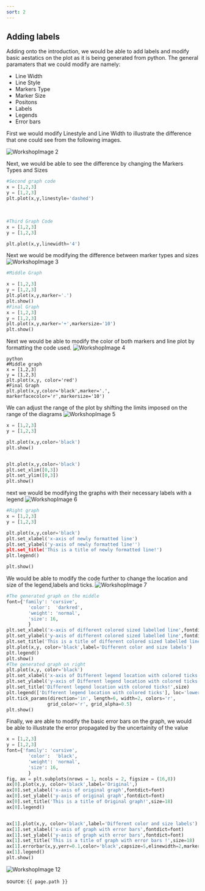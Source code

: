 ```yaml
---
sort: 2
---
```


## Adding labels

Adding onto the introduction, we would be able to add labels and modify basic aestatics on the plot as it is being generated from python. 
The general paramaters that we could modify are namely:
* Line Width
* Line Style
* Markers Type
* Marker Size
* Positons
* Labels
* Legends
* Error bars

First we would modify Linestyle and Line Width to illustrate the difference that one could see from the following images.

![WorkshopImage 2](https://raw.githubusercontent.com/darren1998s/darren1998s.github.io/main/assets/images/tfi/basics%20plt/WorkshopImage2.png)

Next, we would be able to see the difference by changing the Markers Types and Sizes 
```python
#Second graph code
x = [1,2,3]
y = [1,2,3]
plt.plot(x,y,linestyle='dashed')

```
 

```python
#Third Graph Code
x = [1,2,3]
y = [1,2,3]

plt.plot(x,y,linewidth='4')    
```
Next we would be modifying the difference between marker types and sizes 
![WorkshopImage 3](https://raw.githubusercontent.com/darren1998s/darren1998s.github.io/main/assets/images/tfi/basics%20plt/WorkshopImage3p1.png)

```python
#Middle Graph

x = [1,2,3]
y = [1,2,3]
plt.plot(x,y,marker='.')
plt.show()
#Final Graph
x = [1,2,3]
y = [1,2,3]
plt.plot(x,y,marker='+',markersize='10')       
plt.show()
```
Next we would be able to modify the color of both markers and line plot by formatting the code used.
![WorkshopImage 4](https://raw.githubusercontent.com/darren1998s/darren1998s.github.io/main/assets/images/tfi/basics%20plt/WorkshopImage4.png)
```
python
#Middle graph
x = [1,2,3]
y = [1,2,3]
plt.plot(x,y, color='red')
#Final Graph
plt.plot(x,y,color='black',marker='.', markerfacecolor='r',markersize='10')  
```



We can adjust the range of the plot by shifting the limits imposed on the range of the diagrams
![WorkshopImage 5](https://raw.githubusercontent.com/darren1998s/darren1998s.github.io/main/assets/images/tfi/basics%20plt/WorkshopImage5.png)
```python
x = [1,2,3]
y = [1,2,3]

plt.plot(x,y,color='black')
plt.show()


plt.plot(x,y,color='black')
plt.set_xlim([0,3])
plt.set_ylim([0,3])
plt.show()
```
next we would be modifying the graphs with their necessary labels with a legend 
![WorkshopImage 6](https://raw.githubusercontent.com/darren1998s/darren1998s.github.io/main/assets/images/tfi/basics%20plt/WorkshopImage6.png)

```python
#Right graph
x = [1,2,3]
y = [1,2,3]

plt.plot(x,y,color='black')
plt.set_xlabel('x-axis of newly formatted line')
plt.set_ylabel('y-axis of newly formatted line'')
plt.set_title('This is a title of newly formatted line!')
plt.legend()

plt.show()
```
We would be able to modify the code further to change the location and size of the legend,labels and ticks.
![WorkshopImage 7](https://raw.githubusercontent.com/darren1998s/darren1998s.github.io/main/assets/images/tfi/basics%20plt/WorkshopImage7.png)
```python
#The generated graph on the middle
font={'family': 'cursive',
        'color':  'darkred',
        'weight': 'normal',
        'size': 16,
        }
plt.set_xlabel('x-axis of different colored sized labelled line',fontdict=font)
plt.set_ylabel('y-axis of different colored sized labelled line',fontdict=font)
plt.set_title('This is a title of different colored sized labelled line !',size=18)
plt.plot(x,y, color='black',label='Different color and size labels')
plt.legend()
plt.show()
#The generated graph on right
plt.plot(x,y, color='black')
plt.set_xlabel('x-axis of Different legend location with colored ticks')
plt.set_ylabel('y-axis of Different legend location with colored ticks')
plt.set_title('Different legend location with colored ticks!',size)
plt.legend(['Different legend location with colored ticks'], loc='lower left',prop={'size': 6})
plt.tick_params(direction='in', length=6, width=2, colors='r',
               grid_color='r', grid_alpha=0.5)
plt.show()
```
Finally, we are able to modify the basic error bars on the graph, we would be able to illustrate the error propagated by the uncertainity of the value
```python
x = [1,2,3]
y = [1,2,3]
font={'family': 'cursive',
        'color':  'black',
        'weight': 'normal',
        'size': 16,
        }
fig, ax = plt.subplots(nrows = 1, ncols = 2, figsize = (16,8))
ax[0].plot(x,y, color='black',label='Original',)
ax[0].set_xlabel('x-axis of original graph',fontdict=font)
ax[0].set_ylabel('y-axis of original graph',fontdict=font)
ax[0].set_title('This is a title of Original graph!',size=18)
ax[0].legend()


ax[1].plot(x,y, color='black',label='Different color and size labels')
ax[1].set_xlabel('x-axis of graph with error bars',fontdict=font)
ax[1].set_ylabel('y-axis of graph with error bars',fontdict=font)
ax[1].set_title('This is a title of graph with error bars !',size=18)
ax[1].errorbar(x,y,yerr=0.1,color='black',capsize=5,elinewidth=2,markeredgewidth=2)
ax[1].legend()
plt.show()
```
![WorkshopImage 12](https://raw.githubusercontent.com/darren1998s/darren1998s.github.io/main/assets/images/tfi/basics%20plt/WorkshopImage12.png)

source: `{{ page.path }}`
